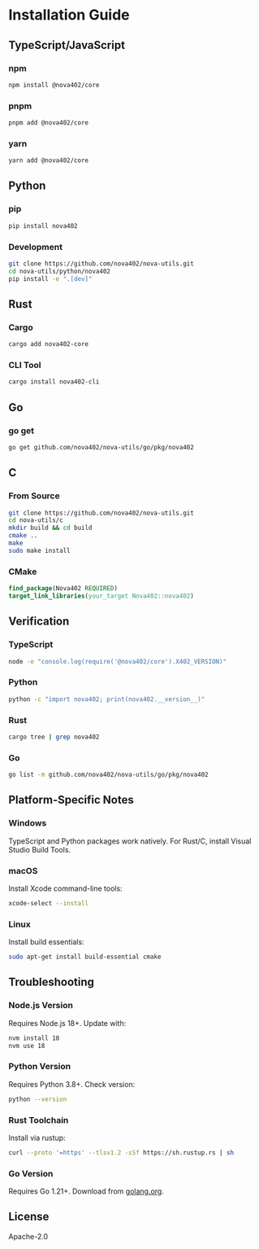 # Installation Guide

## TypeScript/JavaScript

### npm

```bash
npm install @nova402/core
```

### pnpm

```bash
pnpm add @nova402/core
```

### yarn

```bash
yarn add @nova402/core
```

## Python

### pip

```bash
pip install nova402
```

### Development

```bash
git clone https://github.com/nova402/nova-utils.git
cd nova-utils/python/nova402
pip install -e ".[dev]"
```

## Rust

### Cargo

```bash
cargo add nova402-core
```

### CLI Tool

```bash
cargo install nova402-cli
```

## Go

### go get

```bash
go get github.com/nova402/nova-utils/go/pkg/nova402
```

## C

### From Source

```bash
git clone https://github.com/nova402/nova-utils.git
cd nova-utils/c
mkdir build && cd build
cmake ..
make
sudo make install
```

### CMake

```cmake
find_package(Nova402 REQUIRED)
target_link_libraries(your_target Nova402::nova402)
```

## Verification

### TypeScript

```bash
node -e "console.log(require('@nova402/core').X402_VERSION)"
```

### Python

```bash
python -c "import nova402; print(nova402.__version__)"
```

### Rust

```bash
cargo tree | grep nova402
```

### Go

```bash
go list -m github.com/nova402/nova-utils/go/pkg/nova402
```

## Platform-Specific Notes

### Windows

TypeScript and Python packages work natively. For Rust/C, install Visual Studio Build Tools.

### macOS

Install Xcode command-line tools:
```bash
xcode-select --install
```

### Linux

Install build essentials:
```bash
sudo apt-get install build-essential cmake
```

## Troubleshooting

### Node.js Version

Requires Node.js 18+. Update with:
```bash
nvm install 18
nvm use 18
```

### Python Version

Requires Python 3.8+. Check version:
```bash
python --version
```

### Rust Toolchain

Install via rustup:
```bash
curl --proto '=https' --tlsv1.2 -sSf https://sh.rustup.rs | sh
```

### Go Version

Requires Go 1.21+. Download from [golang.org](https://golang.org/dl/).

## License

Apache-2.0

